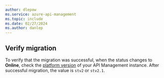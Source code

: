 ```yaml
---
author: dlepow
ms.service: azure-api-management
ms.topic: include
ms.date: 02/27/2024
ms.author: danlep
---
```

## Verify migration

To verify that the migration was successful, when the status changes to **Online**, check the [platform version](../articles/api-management/compute-infrastructure.md#how-do-i-know-which-platform-hosts-my-api-management-instance) of your API Management instance. After successful migration, the value is `stv2` or `stv2.1`. 
